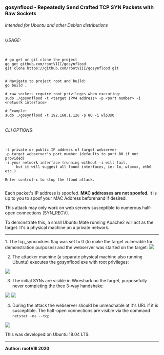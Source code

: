 
### gosynflood - Repeatedly Send Crafted TCP SYN Packets with Raw Sockets

###### intended for Ubuntu and other Debian distributions

###### USAGE:
<pre>
  <code>
# go get or git clone the project
go get github.com/rootVIII/gosynflood
git clone https://github.com/rootVIII/gosynflood.git


# Navigate to project root and build:
go build .

# raw sockets require root privileges when executing:
sudo ./gosynflood -t &lt;target IPV4 address&gt; -p &lt;port number&gt; -i &lt;network interface&gt;

# Example:
sudo ./gosynflood -t 192.168.1.120 -p 80 -i wlp3s0
  </code>
</pre>

###### CLI OPTIONS:
<pre>
  <code>
-t private or public IP address of target webserver
-p target webserver's port number (defaults to port 80 if not provided)
-i your network interface (running without -i will fail,
     but it will suggest all found interfaces, ie: lo, wlpxxx, eth0 etc.)

Enter control-c to stop the flood attack.
  </code>
</pre>

Each packet's IP address is spoofed. <b>MAC addresses are not spoofed</b>.
It is up to you to spoof your MAC Address beforehand if desired.

This attack may only work on web servers susceptible to numerous half-open connections (SYN_RECV).

To demonstrate this, a small Ubuntu Mate running Apache2 will act as the target.
It's a physical machine on a private network.

<hr>
1. The tcp_syncookies flag was set to 0 (to make the target vulnerable for demonstration purposes) and the webserver was started on the target:
<img src="https://github.com/rootVIII/gosynflood/blob/master/screenshots/1.png">


2. The attacker machine (a separate physical machine also running Ubuntu) executes the gosynflood exe with root privileges:
<img src="https://github.com/rootVIII/gosynflood/blob/master/screenshots/5.png">


3. The initial SYNs are visible in Wireshark on the target, purposefully never completing the thee 3-way handshake:
<img src="https://github.com/rootVIII/gosynflood/blob/master/screenshots/2.png">
<img src="https://github.com/rootVIII/gosynflood/blob/master/screenshots/3.png">


4. During the attack the webserver should be unreachable at it's URL if it is susceptible. The half-open connections are visible via the command <code>netstat -na --tcp</code>
<img src="https://github.com/rootVIII/gosynflood/blob/master/screenshots/4.png">




This was developed on Ubuntu 18.04 LTS.
<hr>
<b>Author: rootVIII  2020</b>
<br><br>